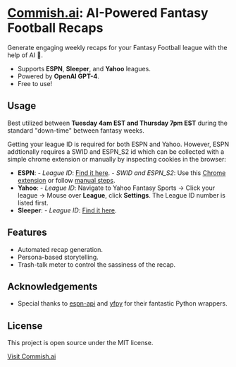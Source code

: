 # [Commish.ai](https://commish.streamlit.app/): AI-Powered Fantasy Football Recaps

Generate engaging weekly recaps for your Fantasy Football league with the help of AI 🤖.

- Supports **ESPN**, **Sleeper**, and **Yahoo** leagues.
- Powered by **OpenAI GPT-4**.
- Free to use!

## Usage

Best utilized between **Tuesday 4am EST and Thursday 7pm EST** during the standard "down-time" between fantasy weeks.

Getting your league ID is required for both ESPN and Yahoo. However, ESPN addtionally requires a SWID and ESPN_S2 id which can be collected with a simple chrome extension or manually by inspecting cookies in the browser:
- **ESPN**:
        - *League ID*: [Find it here](https://support.espn.com/hc/en-us/articles/360045432432-League-ID).
        - *SWID and ESPN_S2*: Use this [Chrome extension](https://chrome.google.com/webstore/detail/espn-private-league-key-a/bakealnpgdijapoiibbgdbogehhmaopn) or follow [manual steps](https://www.gamedaybot.com/help/espn_s2-and-swid/).
- **Yahoo**:
        - *League ID*: Navigate to Yahoo Fantasy Sports → Click your league → Mouse over **League**, click **Settings**. The League ID number is listed first.
- **Sleeper**:
        - *League ID*: [Find it here](https://support.sleeper.com/en/articles/4121798-how-do-i-find-my-league-id).

## Features

- Automated recap generation.
- Persona-based storytelling.
- Trash-talk meter to control the sassiness of the recap.

## Acknowledgements

- Special thanks to [espn-api](https://github.com/cwendt94/espn-api) and [yfpy](https://github.com/uberfastman/yfpy) for their fantastic Python wrappers.

## License

This project is open source under the MIT license.

[Visit Commish.ai](https://commish.streamlit.app/)
